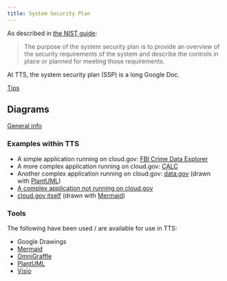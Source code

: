```yaml
---
title: System Security Plan
---
```


As described in [the NIST guide](http://csrc.nist.gov/publications/nistpubs/800-18-Rev1/sp800-18-Rev1-final.pdf#page=7):

> The purpose of the system security plan is to provide an overview of the security requirements of the system and describe the controls in place or planned for meeting those requirements.

At TTS, the system security plan (SSP) is a long Google Doc.

<a href="https://atos.open-control.org/tips/#system-security-plans-ssps" class="usa-button">Tips</a>

## Diagrams

<a href="https://atos.open-control.org/tips/#systemnetwork-diagrams" class="usa-button">General info</a>

### Examples within TTS

- A simple application running on cloud.gov: [FBI Crime Data Explorer](https://docs.google.com/drawings/d/1nwclBJQfbuzsnGOqe88VukQl3uiH1Jfa4c0FT1Cq43I/edit)
- A more complex application running on cloud.gov: [CALC](https://docs.google.com/drawings/d/1k1wykk5PbLKSNJj8FyZbIlpX0D8r1q3-w-uRK_WWt9g/edit)
- Another complex application running on cloud.gov: [data.gov](https://github.com/GSA/datagov-compliance/blob/2e07827/datagov-components-scratchpad.md#boundary-traversal) (drawn with [PlantUML](https://plantuml.com/))
- [A complex application not running on cloud.gov](https://docs.google.com/drawings/d/10cH-OUB1NWzCI0v9LPzm7AXCfrHXNkDgnae-7hcUFu8/edit)
- [cloud.gov itself](https://diagrams.fr.cloud.gov/) (drawn with [Mermaid](http://mermaid-js.github.io/mermaid/))

### Tools

The following have been used / are available for use in TTS:

- Google Drawings
- [Mermaid](http://mermaid-js.github.io/mermaid/)
- [OmniGraffle](https://handbook.tts.gsa.gov/design/#drawing-lines-on-a-screen)
- [PlantUML](https://plantuml.com/)
- [Visio](https://handbook.tts.gsa.gov/design/#drawing-lines-on-a-screen)
